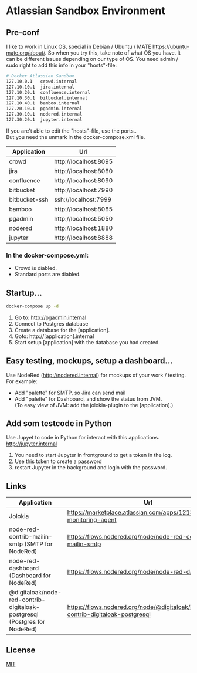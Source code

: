 # Atlassian Sandbox Environment

## Pre-conf
I like to work in Linux OS, special in Debian / Ubuntu / MATE https://ubuntu-mate.org/about/. So when you try this, take note of what OS you have. It can be different issues depending on our type of OS. 
You need admin / sudo right to add this info in your "hosts"-file:

```bash
# Docker Atlassian Sandbox
127.10.0.1   crowd.internal
127.10.10.1  jira.internal
127.10.20.1  confluence.internal
127.10.30.1  bitbucket.internal
127.10.40.1  bamboo.internal
127.20.10.1  pgadmin.internal
127.30.10.1  nodered.internal
127.30.20.1  jupyter.internal
```
If you are't able to edit the "hosts"-file, use the ports..  
But you need the unmark in the docker-compose.xml file.

Application | Url
-----------|----------------------  
crowd | http://localhost:8095
jira | http://localhost:8080
confluence | http://localhost:8090
bitbucket | http://localhost:7990
bitbucket-ssh | ssh://localhost:7999
bamboo | http://localhost:8085
pgadmin | http://localhost:5050
nodered | http://localhost:1880
jupyter | http://localhost:8888

### In the docker-compose.yml:
* Crowd is diabled.
* Standard ports are diabled.

## Startup...
````bash
docker-compose up -d
````
1. Go to: http://pgadmin.internal
2. Connect to Postgres database
3. Create a database for the [application].
4. Goto: http://[application].internal
5. Start setup [application] with the database you had created.

## Easy testing, mockups, setup a dashboard...
Use NodeRed (http://nodered.internal) for mockups of your work / testing.  
For example:  
- Add "palette" for SMTP, so Jira can send mail  
- Add "palette" for Dashboard, and show the status from JVM.  
  (To easy view of JVM: add the jolokia-plugin to the [application].)

## Add som testcode in Python
Use Jupyet to code in Python for interact with this applications.
http://jupyter.internal
1. You need to start Jupyter in frontground to get a token in the log.
2. Use this token to create a password
3. restart Jupyter in the background and login with the password.

## Links
Application | Url
-----|---------------
Jolokia | https://marketplace.atlassian.com/apps/1213211/jolokia-monitoring-agent
node-red-contrib-mailin-smtp (SMTP for NodeRed) | https://flows.nodered.org/node/node-red-contrib-mailin-smtp
node-red-dashboard (Dashboard for NodeRed) | https://flows.nodered.org/node/node-red-dashboard
@digitaloak/node-red-contrib-digitaloak-postgresql (Postgres for NodeRed) | https://flows.nodered.org/node/@digitaloak/node-red-contrib-digitaloak-postgresql



## License  
[MIT](https://choosealicense.com/licenses/mit/)
